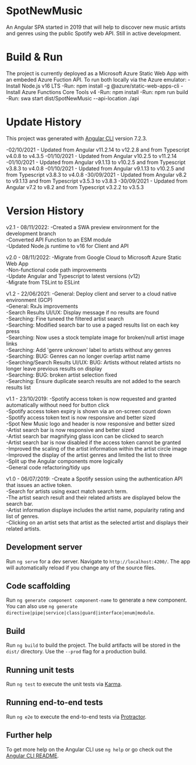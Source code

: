 # SpotNewMusic
An Angular SPA started in 2019 that will help to discover new music artists and genres using the public Spotify web API. Still in active development.

# Build & Run
The project is currently deployed as a Microsoft Azure Static Web App with an embeded Azure Fuction API. To run both locally via the Azure emulator:
-Install Node.js v16 LTS
-Run: npm install -g @azure/static-web-apps-cli
-Install Azure Functions Core Tools v4
-Run: npm install
-Run: npm run build
-Run: swa start dist/SpotNewMusic --api-location ./api

# Update History
This project was generated with [Angular CLI](https://github.com/angular/angular-cli) version 7.2.3.

-02/10/2021 - Updated from Angular v11.2.14 to v12.2.8 and from Typescript v4.0.8 to v4.3.5
-01/10/2021 - Updated from Angular v10.2.5 to v11.2.14
-01/10/2021 - Updated from Angular v9.1.13 to v10.2.5 and from Typescript v3.8.3 to v4.0.8
-01/10/2021 - Updated from Angular v9.1.13 to v10.2.5 and from Typescript v3.8.3 to v4.0.8
-30/09/2021 - Updated from Angular v8.2 to v9.1.13 and from Typescript v3.5.3 to v3.8.3
-30/09/2021 - Updated from Angular v7.2 to v8.2 and from Typescript v3.2.2 to v3.5.3

# Version History
v2.1 - 08/11/2022:
-Created a SWA preview environment for the development branch  
-Converted API Function to an ESM module  
-Updated Node.js runtime to v16 for Client and API

v2.0 - 08/11/2022:
-Migrate from Google Cloud to Microsoft Azure Static Web App  
-Non-functional code path improvements  
-Update Angular and Typescript to latest versions (v12)  
-Migrate from TSLint to ESLint

v1.2 - 22/06/2021:
-General: Deploy client and server to a cloud native environment (GCP)  
-General: RxJs improvements  
-Search Results UI/UX: Display message if no results are found  
-Searching: Fine tuneed the filtered artist search  
-Searching: Modified search bar to use a paged results list on each key press  
-Searching: Now uses a stock template image for broken/null artist image links  
-Searching: Add 'genre unknown' label to artists without any genres  
-Searching: BUG: Genres can no longer overlap artist name  
-Searching/Search Results UI/UX: BUG: Artists without related artists no longer leave previous results on display  
-Searching: BUG: broken artist selection fixed  
-Searching: Ensure duplicate search results are not added to the search results list

v1.1 - 23/10/2019:
-Spotify access token is now requested and granted automatically without need for button click  
-Spotify access token expiry is shown via an on-screen count down  
-Spotify access token text is now responsive and better sized  
-Spot New Music logo and header is now responsive and better sized  
-Artist search bar is now responsive and better sized  
-Artist search bar magnifying glass icon can be clicked to search  
-Artist search bar is now disabled if the access token cannot be granted  
-Improved the scaling of the artist information within the artist circle image  
-Improved the display of the artist genres and limited the list to three  
-Split up the Angular components more logically  
-General code refactoring/tidy ups

v1.0 - 06/07/2019:
-Create a Spotify session using the authentication API that issues an active token.  
-Search for artists using exact match search term.  
-The artist search result and their related artists are displayed below the search bar.  
-Artist information displaye includes the artist name, popularity rating and list of genres.  
-Clicking on an artist sets that artist as the selected artist and displays their related artists.

## Development server

Run `ng serve` for a dev server. Navigate to `http://localhost:4200/`. The app will automatically reload if you change any of the source files.

## Code scaffolding

Run `ng generate component component-name` to generate a new component. You can also use `ng generate directive|pipe|service|class|guard|interface|enum|module`.

## Build

Run `ng build` to build the project. The build artifacts will be stored in the `dist/` directory. Use the `--prod` flag for a production build.

## Running unit tests

Run `ng test` to execute the unit tests via [Karma](https://karma-runner.github.io).

## Running end-to-end tests

Run `ng e2e` to execute the end-to-end tests via [Protractor](http://www.protractortest.org/).

## Further help

To get more help on the Angular CLI use `ng help` or go check out the [Angular CLI README](https://github.com/angular/angular-cli/blob/master/README.md).
